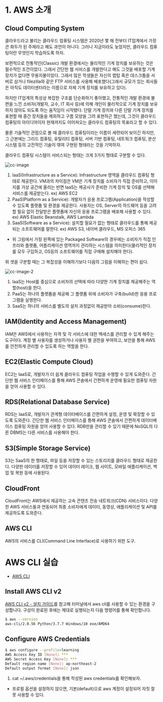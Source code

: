 # 1. AWS 소개
  
## Cloud Computing System  
  
클라우드라고 불리는 클라우드 컴퓨팅 시스템은 2020년 몇 해 전부터 IT업계에서 가장 큰 화두가 된 주제라고 해도 과언이 아니다. 그러니 지금이라도 늦었지만, 클라우드 컴퓨팅이란 무엇인지 학습하도록 하자.  
  
보편적으로 전통적인(Classic) 개발 환경에서는 물리적인 기계 장치를 보유하는 것은 필수적인 조건이었다. 그래서 간단한 웹 서비스를 개발한다고 해도 그것을 배포할 기계 장치가 없다면 무용지물이었다. 그래서 많은 학생들은 자신의 랩탑 혹은 데스크톱을 서버로 삼거나 filezilla와 같은 FTP 서비스를 사용해 배포했다(그래서 규모가 있는 회사들은 아직도 데이터센터라는 이름으로 자체 기계 장치를 보유하고 있다).  
  
하지만 IT업계의 특성상 복잡한 구조를 단순화하기 좋아했고, 전통적인 개발 환경에 불편을 느낀 소비자(개발자, 교수, IT 회사 등)에 의해 개인이 물리적으로 기계 장치를 보유하지 않아도 되도록 하는 움직임이 시작됐다. 단말 기계 장치와 다른 단말 기계 장치를 표현할 때 중간 장치들을 제외하고 구름 모양을 그려 표현하곤 했는데, 그것이 클라우드 컴퓨팅의 아이디어이자 현재까지도 이어져오는 클라우드 컴퓨팅의 목표라고 할 수 있다.  
  
물론 기술적인 관점으로 볼 때 클라우드 컴퓨팅이라는 이름이 세련되어 보이긴 하지만, 그 근본에는 그리드 컴퓨팅, 유틸리티 컴퓨팅, 서버 기반 컴퓨팅, 네트워크 컴퓨팅, 분산 시스템 등의 고전적인 기술이 엮여 구현된 형태라는 것을 기억하자.  
  
클라우드 컴퓨팅 시스템이 서비스되는 형태는 크게 3가지 형태로 구분할 수 있다.  

![cc-image](https://wnsgml972.github.io/assets/images/network/1/1.png)  

1. IaaS(Infrastructure as a Service): Infrastructure 영역을 클라우드 컴퓨팅 형태로 제공한다. VM과의 차이점은 VM은 기계 장치를 소비자가 직접 준비하고, 이미지를 가상 공간에 올리는 반면 IaaS는 제공사가 준비한 기계 장치 및 OS를 선택해 서비스를 제공받는다. ex) AWS EC2  
2. PaaS(Platform as a Service): 개발자가 응용 프로그램(Application)을 작성할 수 있도록 플랫폼 및 환경을 제공한다. 사용자는 OS, Server의 하드웨어 등을 고려할 필요 없이 전달받은 플랫폼에 자신의 응용 프로그램을 배포해 사용할 수 있다. ex) AWS Elastic Beanstalk, AWS Lambda  
3. SaaS(Software as a Service): 설치할 필요가 없는 형태로 클라우드를 통해 제공되는 소프트웨어를 말한다. ex) AWS S3, 네이버 클라우드, MS 오피스 365  

* 위 그림에서 가장 왼쪽에 있는 Packaged Software의 경우에는 소비자가 직접 인프라와 플랫폼, 어플리케이션 영역까지 관리하는 시스템을 의미한다(물리적인 장치를 모두 구입하고, OS등의 소프트웨어를 직접 구매해 설치해야 한다).  

위 셋을 구분할 때는 그 복잡성을 이해하기보다 다음의 그림을 이해하는 편이 쉽다.  

![cc-image-2](https://wnsgml972.github.io/assets/images/network/1/0.png)

1. IaaS는 Host를 중심으로 소비자의 선택에 따라 다양한 기계 장치를 제공해주는 역할(host)을 한다.    
2. PaaS는 하나의 플랫폼을 제공해 그 플랫폼 위에 소비자가 구축(build)한 응용 프로그램을 실행한다.  
3. SaaS는 하나의 서비스를 별도의 설치 과정없이 제공받아 소비(consume)한다. 

## IAM(Identity and Access Management)

IAM은 AWS에서 사용하는 자격 및 각 서비스에 대한 엑세스를 관리할 수 있게 해주는 도구이다. 계정 별 사용자를 생성하거나 사용자 별 권한을 부여하고, 보안을 통해 AWS를 안전하게 관리할 수 있도록 하는 역할을 한다.

## EC2(Elastic Compute Cloud)

EC2는 IaaS로, 개발자가 더 쉽게 클라우드 컴퓨팅 작업을 수행할 수 있게 도와준다. 간단한 웹 서비스 인터페이스를 통해 AWS 콘솔에서 간편하게 운영에 필요한 컴퓨팅 자원을 얻어 사용할 수 있다.

## RDS(Relational Database Service)

RDS는 IaaS로, 개발자가 관계형 데이터베이스를 간편하게 설정, 운영 및 확장할 수 있도록 도와준다. 간단한 웹 서비스 인터페이스를 통해 AWS 콘솔에서 간편하게 데이터베이스 컴퓨팅 자원을 얻어 사용할 수 있다. RDB만을 관리할 수 있기 때문에 NoSQL의 다른 DBMS는 다른 서비스를 사용해야 한다.

## S3(Simple Storage Service)

S3는 SaaS의 한 형태로, 파일 등을 저장할 수 있는 스토리지를 클라우드 형태로 제공한다. 다양한 데이터를 저장할 수 있어 데이터 레이크, 웹 사이트, 모바일 애플리케이션, 백업 및 복원 등에 사용된다.

## CloudFront

CloudFront는 AWS에서 제공하는 고속 콘텐츠 전송 네트워크(CDN) 서비스이다. 다양한 AWS 서비스들과 연동되어 최종 소비자에게 데이터, 동영상, 애플리케이션 및 API를 제공하도록 도와준다.

## AWS CLI

AWS의 서비스를 CLI(Command Line Interface)로 사용하기 위한 도구. 

# AWS CLI 실습

- [AWS CLI](https://aws.amazon.com/ko/cli/)

## Install AWS CLI v2

[AWS CLI v2 - 설치 가이드](https://docs.aws.amazon.com/ko_kr/cli/latest/userguide/install-cliv2.html)를 참고해 터미널에서 aws cli를 사용할 수 있는 환경을 구성합니다. 구성이 완료된 후에는 제대로 실행되는지 다음 명령어를 통해 확인합니다.

```bash
$ aws --version
aws-cli/2.0.56 Python/3.7.7 Windows/10 exe/AMD64
```

## Configure AWS Credentials

```bash
$ aws configure --profile=learning
AWS Access Key ID [None]: ***
AWS Secret Access Key [None]: *** 
Default region name [None]: ap-northeast-2
Default output format [None]: json
```

1. cat ~/.aws/credentials을 통해 작성된 aws credentials를 확인해보자.  

* 프로필 옵션을 설정하지 않으면, 기본(default)으로 aws 계정이 설정되어 자칫 잘못 사용할 수 있다.  
